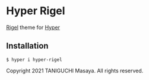 # Hyper Rigel

[Rigel](https://github.com/Rigellute/rigel) theme for [Hyper](https://hyper.is)

## Installation

    $ hyper i hyper-rigel

Copyright 2021 TANIGUCHI Masaya. All rights reserved.
